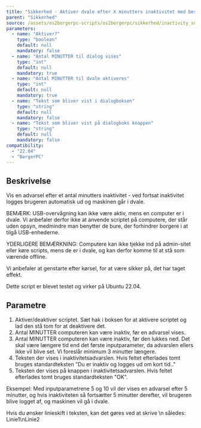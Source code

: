 ```yaml
---
title: "Sikkerhed - Aktiver dvale efter X minutters inaktivitet med besked"
parent: "Sikkerhed"
source: /assets/os2borgerpc-scripts/os2borgerpc/sikkerhed/inactivity_suspend_after_time.sh
parameters:
  - name: "Aktiver?"
    type: "boolean"
    default: null
    mandatory: false
  - name: "Antal MINUTTER til dialog vises"
    type: "int"
    default: null
    mandatory: true
  - name: "Antal MINUTTER til dvale aktiveres"
    type: "int"
    default: null
    mandatory: true
  - name: "Tekst som bliver vist i dialogboksen"
    type: "string"
    default: null
    mandatory: false
  - name: "Tekst som bliver vist på dialogboks knappen"
    type: "string"
    default: null
    mandatory: false
compatibility:  
  - "22.04"
  - "BorgerPC"
---
```


## Beskrivelse
Vis en advarsel efter et antal minutters inaktivitet - ved fortsat inaktivitet logges brugeren automatisk ud og maskinen går i dvale.

BEMÆRK: USB-overvågning kan ikke være aktiv, mens en computer er i dvale. Vi anbefaler derfor ikke at anvende scriptet på computere, der står uden opsyn, medmindre man benytter de bure, der forhindrer borgere i at tilgå USB-enhederne.

YDERLIGERE BEMÆRKNING: Computere kan ikke tjekke ind på admin-sitet eller køre scripts, mens de er i dvale, og kan derfor komme til at stå som værende offline.

Vi anbefaler at genstarte efter kørsel, for at være sikker på, det har taget effekt.

Dette script er blevet testet og virker på Ubuntu 22.04.

## Parametre
1. Aktiver/deaktiver scriptet. Sæt hak i boksen for at aktivere scriptet og lad den stå tom for at deaktivere det.
2. Antal MINUTTER computeren kan være inaktiv, før en advarsel vises.
3. Antal MINUTTER computeren kan være inaktiv, før den lukkes ned. 
    Det skal være længere tid end det første inputparameter, da advarslen ellers ikke vil blive set. Vi foreslår minimum 3 minutter længere.
4. Teksten der vises i inaktivitetsadvarslen.
    Hvis feltet efterlades tomt bruges standardteksten "Du er inaktiv og logges ud om kort tid.."
5. Teksten der vises på knappen i inaktivitetsadvarslen.
    Hvis feltet efterlades tomt bruges standardteksten "OK".

Eksempel:
Med inputparametrene 5 og 10 vil der vises en advarsel efter 5 minutter, og hvis inaktiviteten så fortsætter 5 minutter derefter, vil brugeren blive logget af, og maskinen vil gå i dvale.

Hvis du ønsker linieskift i teksten, kan det gøres ved at skrive \n således:
Linie1\nLinie2

